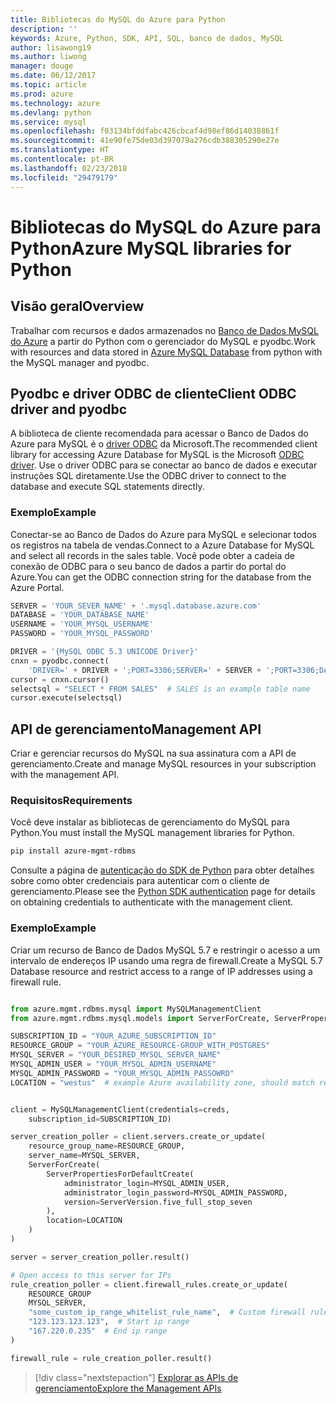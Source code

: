 ```yaml
---
title: Bibliotecas do MySQL do Azure para Python
description: ''
keywords: Azure, Python, SDK, API, SQL, banco de dados, MySQL
author: lisawong19
ms.author: liwong
manager: douge
ms.date: 06/12/2017
ms.topic: article
ms.prod: azure
ms.technology: azure
ms.devlang: python
ms.service: mysql
ms.openlocfilehash: f03134bfddfabc426cbcaf4d98ef86d14038861f
ms.sourcegitcommit: 41e90fe75de03d397079a276cdb388305290e27e
ms.translationtype: HT
ms.contentlocale: pt-BR
ms.lasthandoff: 02/23/2018
ms.locfileid: "29479179"
---
```

# <a name="azure-mysql-libraries-for-python"></a><span data-ttu-id="c750f-103">Bibliotecas do MySQL do Azure para Python</span><span class="sxs-lookup"><span data-stu-id="c750f-103">Azure MySQL libraries for Python</span></span> 

## <a name="overview"></a><span data-ttu-id="c750f-104">Visão geral</span><span class="sxs-lookup"><span data-stu-id="c750f-104">Overview</span></span>

<span data-ttu-id="c750f-105">Trabalhar com recursos e dados armazenados no [Banco de Dados MySQL do Azure](/azure/mysql/overview) a partir do Python com o gerenciador do MySQL e pyodbc.</span><span class="sxs-lookup"><span data-stu-id="c750f-105">Work with resources and data stored in [Azure MySQL Database](/azure/mysql/overview) from python with the MySQL manager and pyodbc.</span></span>

## <a name="client-odbc-driver-and-pyodbc"></a><span data-ttu-id="c750f-106">Pyodbc e driver ODBC de cliente</span><span class="sxs-lookup"><span data-stu-id="c750f-106">Client ODBC driver and pyodbc</span></span>

<span data-ttu-id="c750f-107">A biblioteca de cliente recomendada para acessar o Banco de Dados do Azure para MySQL é o [driver ODBC](/azure/sql-database/sql-database-connect-query-python#install-the-python-and-database-communication-libraries) da Microsoft.</span><span class="sxs-lookup"><span data-stu-id="c750f-107">The recommended client library for accessing Azure Database for MySQL is the Microsoft [ODBC driver](/azure/sql-database/sql-database-connect-query-python#install-the-python-and-database-communication-libraries).</span></span> <span data-ttu-id="c750f-108">Use o driver ODBC para se conectar ao banco de dados e executar instruções SQL diretamente.</span><span class="sxs-lookup"><span data-stu-id="c750f-108">Use the ODBC driver to connect to the database and execute SQL statements directly.</span></span>

### <a name="example"></a><span data-ttu-id="c750f-109">Exemplo</span><span class="sxs-lookup"><span data-stu-id="c750f-109">Example</span></span>

<span data-ttu-id="c750f-110">Conectar-se ao Banco de Dados do Azure para MySQL e selecionar todos os registros na tabela de vendas.</span><span class="sxs-lookup"><span data-stu-id="c750f-110">Connect to a Azure Database for MySQL and select all records in the sales table.</span></span> <span data-ttu-id="c750f-111">Você pode obter a cadeia de conexão de ODBC para o seu banco de dados a partir do portal do Azure.</span><span class="sxs-lookup"><span data-stu-id="c750f-111">You can get the ODBC connection string for the database from the Azure Portal.</span></span>

```python
SERVER = 'YOUR_SEVER_NAME' + '.mysql.database.azure.com'
DATABASE = 'YOUR_DATABASE_NAME'
USERNAME = 'YOUR_MYSQL_USERNAME'
PASSWORD = 'YOUR_MYSQL_PASSWORD'

DRIVER = '{MySQL ODBC 5.3 UNICODE Driver}'
cnxn = pyodbc.connect(
    'DRIVER=' + DRIVER + ';PORT=3306;SERVER=' + SERVER + ';PORT=3306;DATABASE=' + DATABASE + ';UID=' + USERNAME + ';PWD=' + PASSWORD)
cursor = cnxn.cursor()
selectsql = "SELECT * FROM SALES"  # SALES is an example table name
cursor.execute(selectsql)
```

## <a name="management-api"></a><span data-ttu-id="c750f-112">API de gerenciamento</span><span class="sxs-lookup"><span data-stu-id="c750f-112">Management API</span></span>

<span data-ttu-id="c750f-113">Criar e gerenciar recursos do MySQL na sua assinatura com a API de gerenciamento.</span><span class="sxs-lookup"><span data-stu-id="c750f-113">Create and manage MySQL resources in your subscription with the management API.</span></span>

### <a name="requirements"></a><span data-ttu-id="c750f-114">Requisitos</span><span class="sxs-lookup"><span data-stu-id="c750f-114">Requirements</span></span>
<span data-ttu-id="c750f-115">Você deve instalar as bibliotecas de gerenciamento do MySQL para Python.</span><span class="sxs-lookup"><span data-stu-id="c750f-115">You must install the MySQL management libraries for Python.</span></span>
```bash
pip install azure-mgmt-rdbms
```

<span data-ttu-id="c750f-116">Consulte a página de [autenticação do SDK de Python](https://docs.microsoft.com/python/azure/python-sdk-azure-authenticate) para obter detalhes sobre como obter credenciais para autenticar com o cliente de gerenciamento.</span><span class="sxs-lookup"><span data-stu-id="c750f-116">Please see the [Python SDK authentication](https://docs.microsoft.com/python/azure/python-sdk-azure-authenticate) page for details on obtaining credentials to authenticate with the management client.</span></span>

### <a name="example"></a><span data-ttu-id="c750f-117">Exemplo</span><span class="sxs-lookup"><span data-stu-id="c750f-117">Example</span></span>

<span data-ttu-id="c750f-118">Criar um recurso de Banco de Dados MySQL 5.7 e restringir o acesso a um intervalo de endereços IP usando uma regra de firewall.</span><span class="sxs-lookup"><span data-stu-id="c750f-118">Create a MySQL 5.7 Database resource and restrict access to a range of IP addresses using a firewall rule.</span></span>

```python

from azure.mgmt.rdbms.mysql import MySQLManagementClient
from azure.mgmt.rdbms.mysql.models import ServerForCreate, ServerPropertiesForDefaultCreate, ServerVersion

SUBSCRIPTION_ID = "YOUR_AZURE_SUBSCRIPTION_ID"
RESOURCE_GROUP = "YOUR_AZURE_RESOURCE-GROUP_WITH_POSTGRES"
MYSQL_SERVER = "YOUR_DESIRED_MYSQL_SERVER_NAME"
MYSQL_ADMIN_USER = "YOUR_MYSQL_ADMIN_USERNAME"
MYSQL_ADMIN_PASSWORD = "YOUR_MYSQL_ADMIN_PASSOWRD"
LOCATION = "westus"  # example Azure availability zone, should match resource group


client = MySQLManagementClient(credentials=creds,
    subscription_id=SUBSCRIPTION_ID)

server_creation_poller = client.servers.create_or_update(
    resource_group_name=RESOURCE_GROUP,
    server_name=MYSQL_SERVER,
    ServerForCreate(
        ServerPropertiesForDefaultCreate(
            administrator_login=MYSQL_ADMIN_USER,
            administrator_login_password=MYSQL_ADMIN_PASSWORD,
            version=ServerVersion.five_full_stop_seven
        ),
        location=LOCATION
    )
)

server = server_creation_poller.result()

# Open access to this server for IPs
rule_creation_poller = client.firewall_rules.create_or_update(
    RESOURCE_GROUP
    MYSQL_SERVER,
    "some_custom_ip_range_whitelist_rule_name",  # Custom firewall rule name
    "123.123.123.123",  # Start ip range
    "167.220.0.235"  # End ip range
)

firewall_rule = rule_creation_poller.result()
```

> [!div class="nextstepaction"]
> [<span data-ttu-id="c750f-119">Explorar as APIs de gerenciamento</span><span class="sxs-lookup"><span data-stu-id="c750f-119">Explore the Management APIs</span></span>](/python/api/overview/azure/mysql/management)